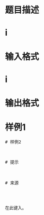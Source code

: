 

# 题目描述



# i



# 输入格式



# i



# 输出格式



# 样例1


<pre>
# 样例2


<pre>
# 提示



# 来源


<p>
在此键入。
</p>
